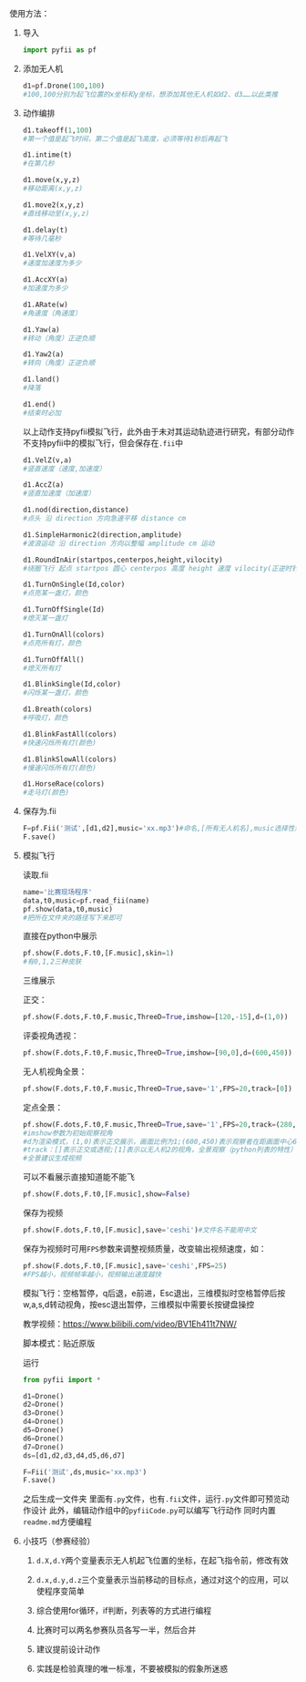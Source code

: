 使用方法：

1. 导入
    ```python
    import pyfii as pf
    ```

2. 添加无人机
    ```python
    d1=pf.Drone(100,100)
    #100,100分别为起飞位置的x坐标和y坐标，想添加其他无人机如d2、d3……以此类推
    ```

3. 动作编排
    ```python
    d1.takeoff(1,100)
    #第一个值是起飞时间，第二个值是起飞高度，必须等待1秒后再起飞

    d1.intime(t)
    #在第几秒

    d1.move(x,y,z)
    #移动距离(x,y,z)

    d1.move2(x,y,z)
    #直线移动至(x,y,z)

    d1.delay(t)
    #等待几毫秒

    d1.VelXY(v,a)
    #速度加速度为多少

    d1.AccXY(a)
    #加速度为多少

    d1.ARate(w)
    #角速度（角速度）

    d1.Yaw(a)
    #转动（角度）正逆负顺

    d1.Yaw2(a)
    #转向（角度）正逆负顺

    d1.land()
    #降落

    d1.end()
    #结束时必加
    ```

    以上动作支持pyfii模拟飞行，此外由于未对其运动轨迹进行研究，有部分动作不支持pyfii中的模拟飞行，但会保存在```.fii```中
    ```python
    d1.VelZ(v,a)
    #竖直速度（速度,加速度）

    d1.AccZ(a)
    #竖直加速度（加速度）

    d1.nod(direction,distance)
    #点头 沿 direction 方向急速平移 distance cm

    d1.SimpleHarmonic2(direction,amplitude)
    #波浪运动 沿 direction 方向以整幅 amplitude cm 运动

    d1.RoundInAir(startpos,centerpos,height,vilocity)
    #绕圈飞行 起点 startpos 圆心 centerpos 高度 height 速度 vilocity(正逆时针,负顺时针)

    d1.TurnOnSingle(Id,color)
    #点亮某一盏灯，颜色

    d1.TurnOffSingle(Id)
    #熄灭某一盏灯

    d1.TurnOnAll(colors)
    #点亮所有灯，颜色

    d1.TurnOffAll()
    #熄灭所有灯

    d1.BlinkSingle(Id,color)
    #闪烁某一盏灯，颜色

    d1.Breath(colors)
    #呼吸灯，颜色

    d1.BlinkFastAll(colors)
    #快速闪烁所有灯(颜色)

    d1.BlinkSlowAll(colors)
    #慢速闪烁所有灯(颜色)

    d1.HorseRace(colors)
    #走马灯(颜色)
    ```

4. 保存为.fii
    ```python
    F=pf.Fii('测试',[d1,d2],music='xx.mp3')#命名,[所有无人机名],music选择性添加
    F.save()
    ```
5. 模拟飞行

    读取.fii
    ```python
    name='比赛现场程序'
    data,t0,music=pf.read_fii(name)
    pf.show(data,t0,music)
    #把所在文件夹的路径写下来即可
    ```

    直接在python中展示
    ```python
    pf.show(F.dots,F.t0,[F.music],skin=1)
    #有0,1,2三种皮肤
    ```

    三维展示

    正交：
    ```python
    pf.show(F.dots,F.t0,F.music,ThreeD=True,imshow=[120,-15],d=(1,0))
    ```
    评委视角透视：
    ```python
    pf.show(F.dots,F.t0,F.music,ThreeD=True,imshow=[90,0],d=(600,450))
    ```
    无人机视角全景：
    ```python
    pf.show(F.dots,F.t0,F.music,ThreeD=True,save='1',FPS=20,track=[0])
    ```
    定点全景：
    ```python
    pf.show(F.dots,F.t0,F.music,ThreeD=True,save='1',FPS=20,track=(280,280,165))
    #imshow参数为初始观察视角
    #d为渲染模式，(1,0)表示正交展示，画面比例为1;(600,450)表示观察者在距画面中心600处，距观察者450处的画面比例为1
    #track：[]表示正交或透视;[1]表示以无人机2的视角，全景观察（python列表的特性）;(280,280,165)表示以这个坐标为中心进行全景观察
    #全景建议生成视频
    ```

    可以不看展示直接知道能不能飞
    ```python
    pf.show(F.dots,F.t0,[F.music],show=False)
    ```
    保存为视频
    ```python
    pf.show(F.dots,F.t0,[F.music],save='ceshi')#文件名不能用中文
    ```
    保存为视频时可用```FPS```参数来调整视频质量，改变输出视频速度，如：
    ```python
    pf.show(F.dots,F.t0,[F.music],save='ceshi',FPS=25)
    #FPS越小，视频帧率越小，视频输出速度越快
    ```

    模拟飞行：空格暂停，q后退，e前进，Esc退出，三维模拟时空格暂停后按w,a,s,d转动视角，按esc退出暂停，三维模拟中需要长按键盘操控

    教学视频：https://www.bilibili.com/video/BV1Eh411t7NW/

    脚本模式：贴近原版

    运行
    ```python
    from pyfii import *

    d1=Drone()
    d2=Drone()
    d3=Drone()
    d4=Drone()
    d5=Drone()
    d6=Drone()
    d7=Drone()
    ds=[d1,d2,d3,d4,d5,d6,d7]

    F=Fii('测试',ds,music='xx.mp3')
    F.save()
    ```

    之后生成一文件夹
    里面有```.py```文件，也有```.fii```文件，运行```.py```文件即可预览动作设计
    此外，编辑动作组中的```pyfiiCode.py```可以编写飞行动作
    同时内置```readme.md```方便编程

6. 小技巧（参赛经验）

    1. ```d.X,d.Y```两个变量表示无人机起飞位置的坐标，在起飞指令前，修改有效

    2. ```d.x,d.y,d.z```三个变量表示当前移动的目标点，通过对这个的应用，可以使程序变简单

    3. 综合使用for循环，if判断，列表等的方式进行编程

    4. 比赛时可以两名参赛队员各写一半，然后合并

    5. 建议提前设计动作

    6. 实践是检验真理的唯一标准，不要被模拟的假象所迷惑